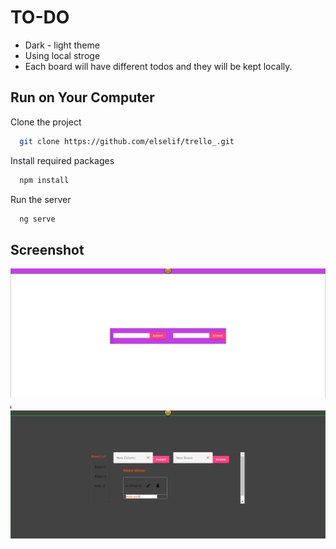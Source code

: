 
# TO-DO 


- Dark - light theme
- Using local stroge
- Each board will have different todos and they will be kept locally.
## Run on Your Computer

Clone the project

```bash
  git clone https://github.com/elselif/trello_.git
```


Install required packages

```bash
  npm install
```

Run the server

```bash
  ng serve
```


## Screenshot

![](light-theme.PNG)
![](dark-theme.PNG)
![](dark-theme-show.PNG)
